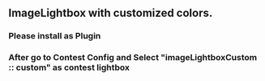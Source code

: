 ## ImageLightbox with customized colors.

### Please install as Plugin

### After go to Contest Config and Select "imageLightboxCustom :: custom" as contest lightbox